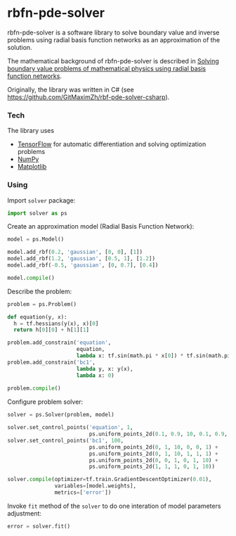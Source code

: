 # rbfn-pde-solver

rbfn-pde-solver is a software library to solve boundary value and inverse problems using radial basis function networks as an approximation of the solution.

The mathematical background of rbfn-pde-solver is described in [Solving boundary value problems of mathematical physics using radial basis function networks](https://link.springer.com/article/10.1134/S0965542517010079).

Originally, the library was written in C# (see https://github.com/GitMaximZh/rbf-pde-solver-csharp).

### Tech

The library uses 
- [TensorFlow](https://www.tensorflow.org/) for automatic differentiation and solving optimization problems
- [NumPy](www.numpy.org/)
- [Matplotlib](https://matplotlib.org/) 

### Using

Import `solver` package:
```python
import solver as ps
```

Create an approximation model (Radial Basis Function Network):
```python
model = ps.Model()

model.add_rbf(0.2, 'gaussian', [0, 0], [1])
model.add_rbf(1.2, 'gaussian', [0.5, 1], [1.2])
model.add_rbf(-0.5, 'gaussian', [0, 0.7], [0.4])

model.compile()
```

Describe the problem:
```python
problem = ps.Problem()

def equation(y, x):
  h = tf.hessians(y(x), x)[0]
  return h[0][0] + h[1][1]

problem.add_constrain('equation',
                      equation,
                      lambda x: tf.sin(math.pi * x[0]) * tf.sin(math.pi * x[1]))
problem.add_constrain('bc1',
                      lambda y, x: y(x),
                      lambda x: 0)
                      
problem.compile()
```

Configure problem solver:
```python
solver = ps.Solver(problem, model)

solver.set_control_points('equation', 1,
                          ps.uniform_points_2d(0.1, 0.9, 10, 0.1, 0.9, 10))
solver.set_control_points('bc1', 100,
                          ps.uniform_points_2d(0, 1, 10, 0, 0, 1) +
                          ps.uniform_points_2d(0, 1, 10, 1, 1, 1) +
                          ps.uniform_points_2d(0, 0, 1, 0, 1, 10) +
                          ps.uniform_points_2d(1, 1, 1, 0, 1, 10))

solver.compile(optimizer=tf.train.GradientDescentOptimizer(0.01),
               variables=[model.weights],
               metrics=['error'])
```

Invoke `fit` method of the `solver` to do one interation of model parameters adjustment:
```python
error = solver.fit()
```
